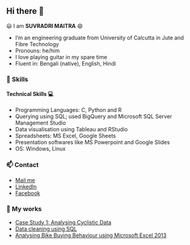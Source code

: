 ## Hi there 👋

😃 I am **SUVRADRI MAITRA** 😄
- I’m an engineering graduate from University of Calcutta in Jute and Fibre Technology
- Pronouns: he/him
- I love playing guitar in my spare time
- Fluent in: Bengali (native), English, Hindi

### 🔧 Skills
#### Technical Skills 💻
- Programming Languages: C, Python and R
- Querying using SQL; used BigQuery and Microsoft SQL Server Management Studio
- Data visualisation using Tableau and RStudio
- Spreadsheets: MS Excel, Google Sheets
- Presentation softwares like MS Powerpoint and Google Slides
- OS: Windows, Linux

### 📫 Contact

  - [Mail me](mailto:cosmicmatter98@yahoo.com)
  - [LinkedIn](https://www.linkedin.com/in/suvradri-maitra-7319981a2/)
  - [Facebook](https://www.facebook.com/suvradri)

### 👷 My works

- [Case Study 1: Analysing Cyclistic Data](https://github.com/cosmicmatter98/cyclistic/)
- [Data cleaning using SQL](https://github.com/cosmicmatter98/data-cleaning-using-sql)
- [Analysing Bike Buying Behaviour using Microsoft Excel 2013](https://github.com/cosmicmatter98/bike-sales-demographic)
